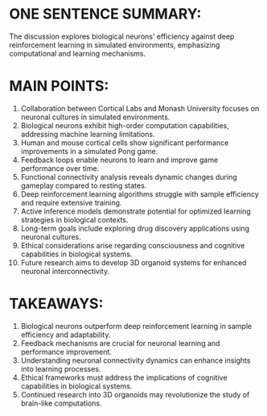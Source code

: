 # ONE SENTENCE SUMMARY:
The discussion explores biological neurons' efficiency against deep reinforcement learning in simulated environments, emphasizing computational and learning mechanisms.

# MAIN POINTS:
1. Collaboration between Cortical Labs and Monash University focuses on neuronal cultures in simulated environments.
2. Biological neurons exhibit high-order computation capabilities, addressing machine learning limitations.
3. Human and mouse cortical cells show significant performance improvements in a simulated Pong game.
4. Feedback loops enable neurons to learn and improve game performance over time.
5. Functional connectivity analysis reveals dynamic changes during gameplay compared to resting states.
6. Deep reinforcement learning algorithms struggle with sample efficiency and require extensive training.
7. Active inference models demonstrate potential for optimized learning strategies in biological contexts.
8. Long-term goals include exploring drug discovery applications using neuronal cultures.
9. Ethical considerations arise regarding consciousness and cognitive capabilities in biological systems.
10. Future research aims to develop 3D organoid systems for enhanced neuronal interconnectivity.

# TAKEAWAYS:
1. Biological neurons outperform deep reinforcement learning in sample efficiency and adaptability.
2. Feedback mechanisms are crucial for neuronal learning and performance improvement.
3. Understanding neuronal connectivity dynamics can enhance insights into learning processes.
4. Ethical frameworks must address the implications of cognitive capabilities in biological systems.
5. Continued research into 3D organoids may revolutionize the study of brain-like computations.
